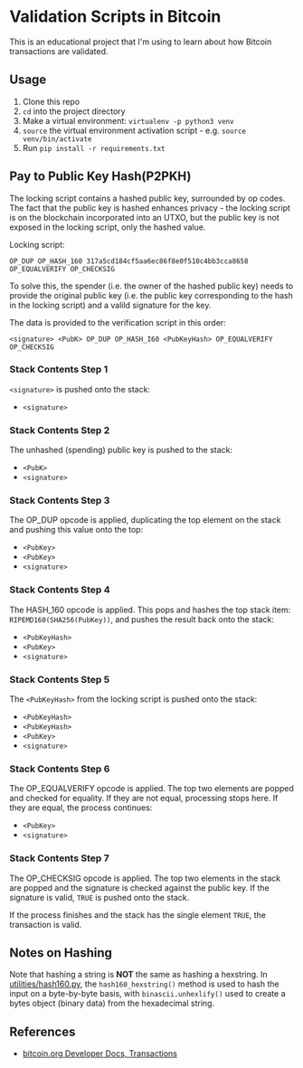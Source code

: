 Validation Scripts in Bitcoin
=============================
This is an educational project that I'm using to learn about how Bitcoin transactions are validated.

Usage
-----
1. Clone this repo
2. `cd` into the project directory
3. Make a virtual environment: `virtualenv -p python3 venv`
4. `source` the virtual environment activation script - e.g. `source venv/bin/activate`
5. Run `pip install -r requirements.txt`

Pay to Public Key Hash(P2PKH)
-----------------------------
The locking script contains a hashed public key, surrounded by op codes. The fact that the public key is hashed enhances privacy - the locking script is on the blockchain incorporated into an UTXO, but the public key is not exposed in the locking script, only the hashed value.

Locking script:
```
OP_DUP OP_HASH_160 317a5cd184cf5aa6ec86f8e0f510c4bb3cca8658 OP_EQUALVERIFY OP_CHECKSIG
```

To solve this, the spender (i.e. the owner of the hashed public key) needs to provide the original public key 
(i.e. the public  key corresponding to the hash in the locking script) and a valild signature for the key.

The data is provided to the verification script in this order:
```
<signature> <PubK> OP_DUP OP_HASH_I60 <PubKeyHash> OP_EQUALVERIFY OP_CHECKSIG
```
### Stack Contents Step 1
`<signature>` is pushed onto the stack:

- `<signature>`

### Stack Contents Step 2
The unhashed (spending) public key is pushed to the stack:

- `<PubK>`
- `<signature>`

### Stack Contents Step 3
The OP_DUP opcode is applied, duplicating the top element on the stack and pushing this value onto the top:

- `<PubKey>`
- `<PubKey>`
- `<signature>`

### Stack Contents Step 4
The HASH_160 opcode is applied. This pops and hashes the top stack item: `RIPEMD160(SHA256(PubKey))`, and pushes the result back onto the stack:

- `<PubKeyHash>`
- `<PubKey>`
- `<signature>`

### Stack Contents Step 5
The `<PubKeyHash>` from the locking script is pushed onto the stack:

- `<PubKeyHash>`
- `<PubKeyHash>`
- `<PubKey>`
- `<signature>`

### Stack Contents Step 6
The OP_EQUALVERIFY opcode is applied. The top two elements are popped and checked for equality. If they are not equal, processing stops here. If they are equal, the process continues:

- `<PubKey>`
- `<signature>`

### Stack Contents Step 7
The OP_CHECKSIG opcode is applied. The top two elements in the stack are popped and the signature is checked against the public key. If the signature is valid, `TRUE` is pushed onto the stack.

If the process finishes and the stack has the single element `TRUE`, the transaction is valid.

Notes on Hashing
----------------
Note that hashing a string is __NOT__ the same as hashing a hexstring. In [utilities/hash160.py][2], the `hash160_hexstring()` method is used to hash the input on a byte-by-byte basis, with `binascii.unhexlify()` used to create a bytes object (binary data) from the hexadecimal string.

References
----------
* [bitcoin.org Developer Docs, Transactions][1]

[1]: https://bitcoin.org/en/transactions-guide
[2]: utilities/hash160.py
